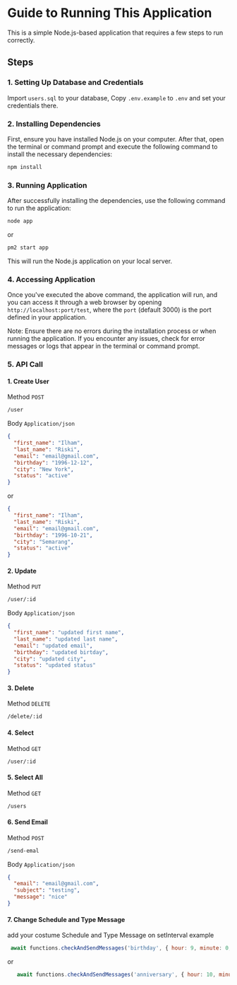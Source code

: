 # Guide to Running This Application

This is a simple Node.js-based application that requires a few steps to run correctly.

## Steps

### 1. Setting Up Database and Credentials

Import `users.sql` to your database,
Copy ```.env.example``` to ```.env``` and set your credentials there.

### 2. Installing Dependencies

First, ensure you have installed Node.js on your computer. After that, open the terminal or command prompt and execute the following command to install the necessary dependencies:
   ```bash
   npm install
   ```

### 3. Running Application

After successfully installing the dependencies, use the following command to run the application:
   ```bash
   node app
   ```
   or
   ```bash
   pm2 start app
   ```
This will run the Node.js application on your local server.

### 4. Accessing Application

Once you've executed the above command, the application will run, and you can access it through a web browser by opening `http://localhost:port/test`, where the `port` (default 3000) is the port defined in your application.

Note: Ensure there are no errors during the installation process or when running the application. If you encounter any issues, check for error messages or logs that appear in the terminal or command prompt.

### 5. API Call

#### 1. Create User
Method `POST` 
```bash
/user
```

Body 
`
Application/json
`
```json
{
  "first_name": "Ilham",
  "last_name": "Riski",
  "email": "email@gmail.com",
  "birthday": "1996-12-12",
  "city": "New York",
  "status": "active"
}
```
or
```json
{
  "first_name": "Ilham",
  "last_name": "Riski",
  "email": "email@gmail.com",
  "birthday": "1996-10-21",
  "city": "Semarang",
  "status": "active"
}
```
#### 2. Update
Method `PUT`
```bash
/user/:id
```

Body 
`
Application/json
`
```json
{
  "first_name": "updated first name",
  "last_name": "updated last name",
  "email": "updated email",
  "birthday": "updated birtday",
  "city": "updated city",
  "status": "updated status"
}
```
#### 3. Delete
Method `DELETE`
```bash
/delete/:id
```
#### 4. Select
Method `GET`
```bash
/user/:id
```
#### 5. Select All
Method `GET`
```bash
/users
```
#### 6. Send Email
Method `POST`
```bash
/send-emal
```

Body 
`
Application/json
`
```json
{
  "email": "email@gmail.com",
  "subject": "testing",
  "message": "nice"
}
```
#### 7. Change Schedule and Type Message
add your costume Schedule and Type Message on setInterval
example
```javascript
 await functions.checkAndSendMessages('birthday', { hour: 9, minute: 0, second: 0 });
```
or
```javascript
   await functions.checkAndSendMessages('anniversary', { hour: 10, minute: 0, second: 0 });
```